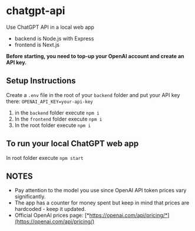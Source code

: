 # chatgpt-api
Use ChatGPT API in a local web app
* backend is Node.js with Express
* frontend is Next.js

**Before starting, you need to top-up your OpenAI account and create an API key.**

## Setup Instructions

Create a `.env` file in the root of your ```backend``` folder and put your API key there: `OPENAI_API_KEY=your-api-key`

1. in the ```backend``` folder execute `npm i`
2. In the ```frontend``` folder execute `npm i` 
3. In the root folder execute `npm i`

## To run your local ChatGPT web app

In root folder execute `npm start`

## NOTES

* Pay attention to the model you use since OpenAI API token prices vary significantly.
* The app has a counter for money spent but keep in mind that prices are hardcoded - keep it updated.
* Official OpenAI prices page: [*https://openai.com/api/pricing/*](https://openai.com/api/pricing/)
